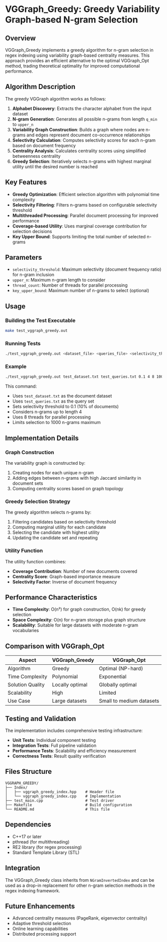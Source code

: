 # VGGraph_Greedy: Greedy Variability Graph-based N-gram Selection

## Overview

VGGraph_Greedy implements a greedy algorithm for n-gram selection in regex indexing using variability graph-based centrality measures. This approach provides an efficient alternative to the optimal VGGraph_Opt method, trading theoretical optimality for improved computational performance.

## Algorithm Description

The greedy VGGraph algorithm works as follows:

1. **Alphabet Discovery**: Extracts the character alphabet from the input dataset
2. **N-gram Generation**: Generates all possible n-grams from length `q_min` to `upper_n`
3. **Variability Graph Construction**: Builds a graph where nodes are n-grams and edges represent document co-occurrence relationships
4. **Selectivity Calculation**: Computes selectivity scores for each n-gram based on document frequency
5. **Centrality Analysis**: Calculates centrality scores using simplified betweenness centrality
6. **Greedy Selection**: Iteratively selects n-grams with highest marginal utility until the desired number is reached

## Key Features

- **Greedy Optimization**: Efficient selection algorithm with polynomial time complexity
- **Selectivity Filtering**: Filters n-grams based on configurable selectivity threshold
- **Multithreaded Processing**: Parallel document processing for improved performance
- **Coverage-based Utility**: Uses marginal coverage contribution for selection decisions
- **Key Upper Bound**: Supports limiting the total number of selected n-grams

## Parameters

- `selectivity_threshold`: Maximum selectivity (document frequency ratio) for n-gram inclusion
- `upper_n`: Maximum n-gram length to consider
- `thread_count`: Number of threads for parallel processing
- `key_upper_bound`: Maximum number of n-grams to select (optional)

## Usage

### Building the Test Executable

```bash
make test_vggraph_greedy.out
```

### Running Tests

```bash
./test_vggraph_greedy.out <dataset_file> <queries_file> <selectivity_threshold> <upper_n> <thread_count> [key_upper_bound]
```

### Example

```bash
./test_vggraph_greedy.out test_dataset.txt test_queries.txt 0.1 4 8 1000
```

This command:
- Uses `test_dataset.txt` as the document dataset
- Uses `test_queries.txt` as the query set
- Sets selectivity threshold to 0.1 (10% of documents)
- Considers n-grams up to length 4
- Uses 8 threads for parallel processing
- Limits selection to 1000 n-grams maximum

## Implementation Details

### Graph Construction

The variability graph is constructed by:
1. Creating nodes for each unique n-gram
2. Adding edges between n-grams with high Jaccard similarity in document sets
3. Computing centrality scores based on graph topology

### Greedy Selection Strategy

The greedy algorithm selects n-grams by:
1. Filtering candidates based on selectivity threshold
2. Computing marginal utility for each candidate
3. Selecting the candidate with highest utility
4. Updating the candidate set and repeating

### Utility Function

The utility function combines:
- **Coverage Contribution**: Number of new documents covered
- **Centrality Score**: Graph-based importance measure
- **Selectivity Factor**: Inverse of document frequency

## Performance Characteristics

- **Time Complexity**: O(n²) for graph construction, O(nk) for greedy selection
- **Space Complexity**: O(n) for n-gram storage plus graph structure
- **Scalability**: Suitable for large datasets with moderate n-gram vocabularies

## Comparison with VGGraph_Opt

| Aspect | VGGraph_Greedy | VGGraph_Opt |
|--------|----------------|-------------|
| Algorithm | Greedy | Optimal (NP-hard) |
| Time Complexity | Polynomial | Exponential |
| Solution Quality | Locally optimal | Globally optimal |
| Scalability | High | Limited |
| Use Case | Large datasets | Small to medium datasets |

## Testing and Validation

The implementation includes comprehensive testing infrastructure:

- **Unit Tests**: Individual component testing
- **Integration Tests**: Full pipeline validation
- **Performance Tests**: Scalability and efficiency measurement
- **Correctness Tests**: Result quality verification

## Files Structure

```
VGGRAPH_GREEDY/
├── Index/
│   ├── vggraph_greedy_index.hpp    # Header file
│   └── vggraph_greedy_index.cpp    # Implementation
├── test_main.cpp                   # Test driver
├── Makefile                        # Build configuration
└── README.md                       # This file
```

## Dependencies

- C++17 or later
- pthread (for multithreading)
- RE2 library (for regex processing)
- Standard Template Library (STL)

## Integration

The VGGraph_Greedy class inherits from `NGramInvertedIndex` and can be used as a drop-in replacement for other n-gram selection methods in the regex indexing framework.

## Future Enhancements

- Advanced centrality measures (PageRank, eigenvector centrality)
- Adaptive threshold selection
- Online learning capabilities
- Distributed processing support

